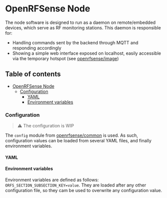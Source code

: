 # OpenRFSense Node
The node software is designed to run as a daemon on remote/embedded devices, which serve as RF monitoring stations. This daemon is responsible for:
- Handling commands sent by the backend through MQTT and responding accordingly
- Showing a simple web interface exposed on localhost, easily accessible via the temporary hotspot (see [openrfsense/image](https://github.com/openrfsense/image))

## Table of contents <!-- omit in toc -->
- [OpenRFSense Node](#openrfsense-node)
    - [Configuration](#configuration)
      - [YAML](#yaml)
      - [Environment variables](#environment-variables)

### Configuration
> ⚠️ The configuration is WIP

The `config` module from [openrfsense/common](https://github.com/openrfsense/common) is used. As such, configuration values can be loaded from several YAML files, and finally environment variables.

#### YAML

#### Environment variables
Environment variables are defined as follows: `ORFS_SECTION_SUBSECTION_KEY=value`. They are loaded after any other configuration file, so they cam be used to overwrite any configuration value.